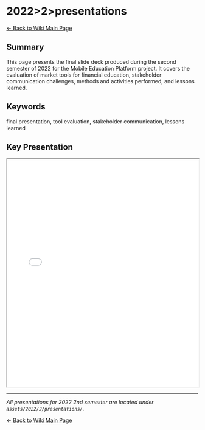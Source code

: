 # 2022>2>presentations

[← Back to Wiki Main Page](../../../wiki_index.md)

## **Summary**

This page presents the final slide deck produced during the second semester of 2022 for the Mobile Education Platform project. It covers the evaluation of market tools for financial education, stakeholder communication challenges, methods and activities performed, and lessons learned.

## **Keywords**

final presentation, tool evaluation, stakeholder communication, lessons learned

## **Key Presentation**

<iframe src="/assets/2022/2/presentations/UNB - Mobile Education - 2022 - PSP 2 - Apresentação.pdf" width="100%" height="600px" title="2022 Final Presentation – Mobile Education"></iframe>

---

*All presentations for 2022 2nd semester are located under `assets/2022/2/presentations/`.*  

[← Back to Wiki Main Page](../../../wiki_index.md)